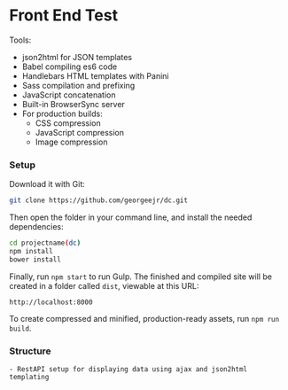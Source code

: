 # Front End Test

Tools:

- json2html for JSON templates
- Babel compiling es6 code  
- Handlebars HTML templates with Panini
- Sass compilation and prefixing
- JavaScript concatenation
- Built-in BrowserSync server
- For production builds:
  - CSS compression
  - JavaScript compression
  - Image compression

### Setup

Download it with Git:

```bash
git clone https://github.com/georgeejr/dc.git
```

Then open the folder in your command line, and install the needed dependencies:

```bash
cd projectname(dc)
npm install
bower install
```

Finally, run `npm start` to run Gulp. The finished and compiled site will be created in a folder called `dist`, viewable at this URL:

```
http://localhost:8000
```

To create compressed and minified, production-ready assets, run `npm run build`.

### Structure 

```
- RestAPI setup for displaying data using ajax and json2html templating
```